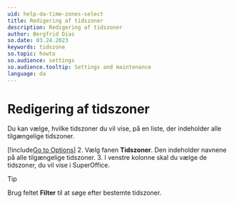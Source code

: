 ```yaml
---
uid: help-da-time-zones-select
title: Redigering af tidszoner
description: Redigering af tidszoner
author: Bergfrid Dias
so.date: 03.24.2023
keywords: tidszone
so.topic: howto
so.audience: settings
so.audience.tooltip: Settings and maintenance
language: da
---
```


# Redigering af tidszoner

Du kan vælge, hvilke tidszoner du vil vise, på en liste, der indeholder alle tilgængelige tidszoner.

[!include[Go to Options](../includes/open-options.md)]
2. Vælg fanen **Tidszoner**. Den indeholder navnene på alle tilgængelige tidszoner.
3. I venstre kolonne skal du vælge de tidszoner, du vil vise i SuperOffice.

> [!TIP]
> Brug feltet **Filter** til at søge efter bestemte tidszoner.
